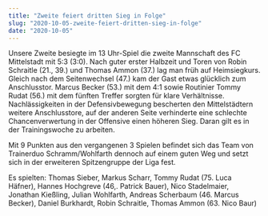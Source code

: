 ```yaml
---
title: "Zweite feiert dritten Sieg in Folge"
slug: "2020-10-05-zweite-feiert-dritten-sieg-in-folge"
date: "2020-10-05"
---
```

Unsere Zweite besiegte im 13 Uhr-Spiel die zweite Mannschaft des FC Mittelstadt mit 5:3 (3:0). Nach guter erster Halbzeit und Toren von Robin Schraitle (21., 39.) und Thomas Ammon (37.) lag man früh auf Heimsiegkurs. Gleich nach dem Seitenwechsel (47.) kam der Gast etwas glücklich zum Anschlusstor. Marcus Becker (53.) mit dem 4:1 sowie Routinier Tommy Rudat (56.) mit dem fünften Treffer sorgten für klare Verhältnisse. Nachlässigkeiten in der Defensivbewegung bescherten den Mittelstädtern weitere Anschlusstore, auf der anderen Seite verhinderte eine schlechte Chancenverwertung in der Offensive einen höheren Sieg. Daran gilt es in der Trainingswoche zu arbeiten.


Mit 9 Punkten aus den vergangenen 3 Spielen befindet sich das Team von Trainerduo Schramm/Wohlfarth dennoch auf einem guten Weg und setzt sich in der erweiteren Spitzengruppe der Liga fest.


Es spielten: Thomas Sieber, Markus Scharr, Tommy Rudat (75. Luca Häfner), Hannes Hochgreve (46,. Patrick Bauer), Nico Stadelmaier, Jonathan Kießling, Julian Wohlfarth, Andreas Scherbaum (46. Marcus Becker), Daniel Burkhardt, Robin Schraitle, Thomas Ammon (63. Nico Baur)
